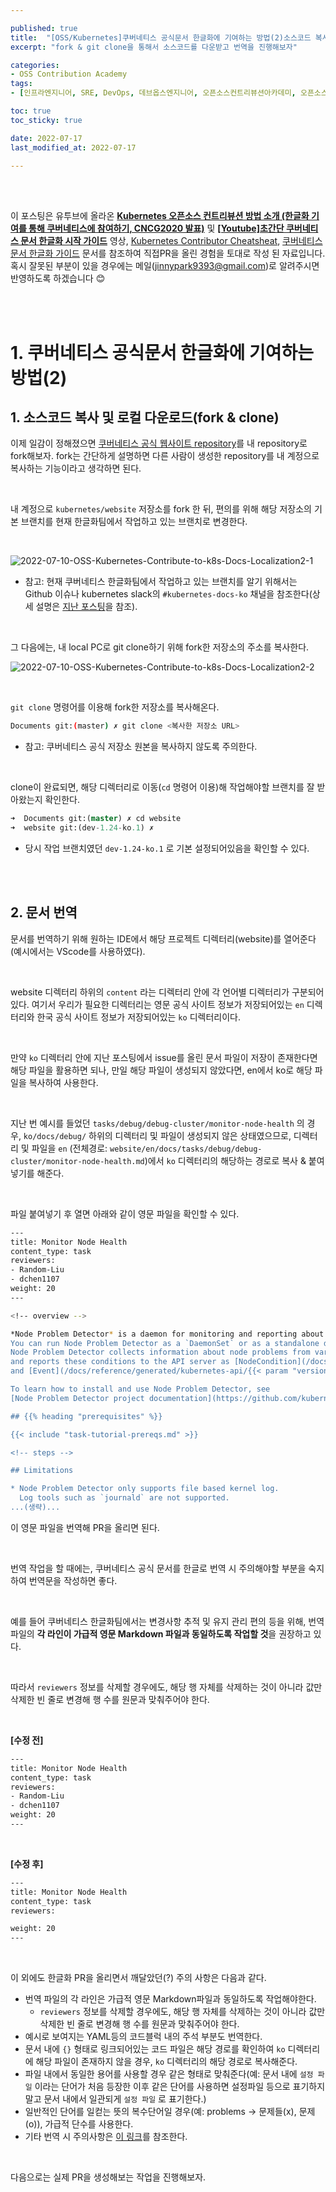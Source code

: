 ```yaml
---

published: true
title:  "[OSS/Kubernetes]쿠버네티스 공식문서 한글화에 기여하는 방법(2)소스코드 복사 & 번역하기"
excerpt: "fork & git clone을 통해서 소스코드를 다운받고 번역을 진행해보자"

categories:
- OSS Contribution Academy
tags:
- [인프라엔지니어, SRE, DevOps, 데브옵스엔지니어, 오픈소스컨트리뷰션아카데미, 오픈소스컨트리뷰션아카데미후기, 쿠버네티스한글화, 오픈소스컨트리뷰션방법, 쿠버네티스문서한글화, PR올리는법, 깃허브issue생성하는법, 깃소스코드다운 ]

toc: true
toc_sticky: true

date: 2022-07-17
last_modified_at: 2022-07-17

---
```


<br/><br/>

이 포스팅은 유투브에 올라온 **[Kubernetes 오픈소스 컨트리뷰션 방법 소개 (한글화 기여를 통해 쿠버네티스에 참여하기, CNCG2020 발표)](https://www.youtube.com/watch?v=2JiKkPv_IGs)** 및 **[[Youtube]초간단 쿠버네티스 문서 한글화 시작 가이드](https://www.youtube.com/watch?v=OTl8HBjxIhc)** 영상, [Kubernetes Contributor Cheatsheat](https://www.kubernetes.dev/docs/contributor-cheatsheet/), [쿠버네티스 문서 한글화 가이드](https://kubernetes.io/ko/docs/contribute/localization_ko/) 문서를 참조하여 직접PR을 올린 경험을 토대로 작성 된 자료입니다. 혹시 잘못된 부분이 있을 경우에는 메일(jinnypark9393@gmail.com)로 알려주시면 반영하도록 하겠습니다 😊

<br/><br/>

# 1. 쿠버네티스 공식문서 한글화에 기여하는 방법(2)

## 1. 소스코드 복사 및 로컬 다운로드(fork & clone)

이제 일감이 정해졌으면 [쿠버네티스 공식 웹사이트 repository](https://github.com/kubernetes/website)를 내 repository로 fork해보자. fork는 간단하게 설명하면 다른 사람이 생성한 repository를 내 계정으로 복사하는 기능이라고 생각하면 된다.

<br/>

내 계정으로 `kubernetes/website` 저장소를 fork 한 뒤, 편의를 위해 해당 저장소의 기본 브랜치를 현재 한글화팀에서 작업하고 있는 브랜치로 변경한다.

<br/>

![2022-07-10-OSS-Kubernetes-Contribute-to-k8s-Docs-Localization2-1](/assets/images/2022-07-17-OSS-Kubernetes-Contribute-to-k8s-Docs-Localization2/2022-07-17-OSS-Kubernetes-Contribute-to-k8s-Docs-Localization2-1.png)

- 참고: 현재 쿠버네티스 한글화팀에서 작업하고 있는 브랜치를 알기 위해서는 Github 이슈나 kubernetes slack의 `#kubernetes-docs-ko` 채널을 참조한다(상세 설명은 [지난 포스팅](https://jinnypark9393.github.io/oss%20contribution%20academy/OSS-Kubernetes-Contribute-to-k8s-Docs-Localization1/)을 참조).

<br/>

그 다음에는, 내 local PC로 git clone하기 위해 fork한 저장소의 주소를 복사한다.

![2022-07-10-OSS-Kubernetes-Contribute-to-k8s-Docs-Localization2-2](/assets/images/2022-07-17-OSS-Kubernetes-Contribute-to-k8s-Docs-Localization2/2022-07-17-OSS-Kubernetes-Contribute-to-k8s-Docs-Localization2-2.png)

<br/>

`git clone` 명령어를 이용해 fork한 저장소를 복사해온다.

```bash
Documents git:(master) ✗ git clone <복사한 저장소 URL>
```

- 참고: 쿠버네티스 공식 저장소 원본을 복사하지 않도록 주의한다.

<br/>

clone이 완료되면, 해당 디렉터리로 이동(`cd` 명령어 이용)해 작업해야할 브랜치를 잘 받아왔는지 확인한다.

```sql
➜  Documents git:(master) ✗ cd website
➜  website git:(dev-1.24-ko.1) ✗ 
```

- 당시 작업 브랜치였던 `dev-1.24-ko.1` 로 기본 설정되어있음을 확인할 수 있다.

<br/><br/>

## 2. 문서 번역

문서를 번역하기 위해 원하는 IDE에서 해당 프로젝트 디렉터리(website)를 열어준다(예시에서는 VScode를 사용하였다).

<br/>

website 디렉터리 하위의 `content` 라는 디렉터리 안에 각 언어별 디렉터리가 구분되어있다. 여기서 우리가 필요한 디렉터리는 영문 공식 사이트 정보가 저장되어있는 `en` 디렉터리와 한국 공식 사이트 정보가 저장되어있는 `ko` 디렉터리이다.

<br/>

만약 `ko` 디렉터리 안에 지난 포스팅에서 issue를 올린 문서 파일이 저장이 존재한다면 해당 파일을 활용하면 되나, 만일 해당 파일이 생성되지 않았다면, en에서 ko로 해당 파일을 복사하여 사용한다.

<br/>

지난 번 예시를 들었던 `tasks/debug/debug-cluster/monitor-node-health` 의 경우, `ko/docs/debug/` 하위의 디렉터리 및 파일이 생성되지 않은 상태였으므로, 디렉터리 및 파일을 `en` (전체경로: `website/en/docs/tasks/debug/debug-cluster/monitor-node-health.md`)에서 `ko` 디렉터리의 해당하는 경로로 복사 & 붙여넣기를 해준다. 

<br/>

파일 붙여넣기 후 열면 아래와 같이 영문 파일을 확인할 수 있다.

```bash
---
title: Monitor Node Health
content_type: task
reviewers:
- Random-Liu
- dchen1107
weight: 20
---

<!-- overview -->

*Node Problem Detector* is a daemon for monitoring and reporting about a node's health.
You can run Node Problem Detector as a `DaemonSet` or as a standalone daemon.
Node Problem Detector collects information about node problems from various daemons
and reports these conditions to the API server as [NodeCondition](/docs/concepts/architecture/nodes/#condition)
and [Event](/docs/reference/generated/kubernetes-api/{{< param "version" >}}/#event-v1-core).

To learn how to install and use Node Problem Detector, see
[Node Problem Detector project documentation](https://github.com/kubernetes/node-problem-detector).

## {{% heading "prerequisites" %}}

{{< include "task-tutorial-prereqs.md" >}}

<!-- steps -->

## Limitations

* Node Problem Detector only supports file based kernel log.
  Log tools such as `journald` are not supported.
...(생략)...
```

이 영문 파일을 번역해 PR을 올리면 된다.

<br/>

번역 작업을 할 때에는, 쿠버네티스 공식 문서를 한글로 번역 시 주의해야할 부분을 숙지하여 번역문을 작성하면 좋다.

<br/>

예를 들어 쿠버네티스 한글화팀에서는 변경사항 추적 및 유지 관리 편의 등을 위해, 번역 파일의 **각 라인이 가급적 영문 Markdown 파일과 동일하도록 작업할 것**을 권장하고 있다.

<br/>

따라서 `reviewers` 정보를 삭제할 경우에도, 해당 행 자체를 삭제하는 것이 아니라 값만 삭제한 빈 줄로 변경해 행 수를 원문과 맞춰주어야 한다.

<br/>

**[수정 전]**

```bash
---
title: Monitor Node Health
content_type: task
reviewers:
- Random-Liu
- dchen1107
weight: 20
---
```

<br/>

**[수정 후]**

```bash
---
title: Monitor Node Health
content_type: task
reviewers:

weight: 20
---
```

<br/>

이 외에도 한글화 PR을 올리면서 깨달았던(?) 주의 사항은 다음과 같다.

- 번역 파일의 각 라인은 가급적 영문 Markdown파일과 동일하도록 작업해야한다.
    - `reviewers` 정보를 삭제할 경우에도, 해당 행 자체를 삭제하는 것이 아니라 값만 삭제한 빈 줄로 변경해 행 수를 원문과 맞춰주어야 한다.
- 예시로 보여지는 YAML등의 코드블럭 내의 주석 부분도 번역한다.
- 문서 내에 `{}` 형태로 링크되어있는 코드 파일은 해당 경로를 확인하여 `ko` 디렉터리에 해당 파일이 존재하지 않을 경우, `ko` 디렉터리의 해당 경로로 복사해준다.
- 파일 내에서 동일한 용어를 사용할 경우 같은 형태로 맞춰준다(예: 문서 내에 `설정 파일` 이라는 단어가 처음 등장한 이후 같은 단어를 사용하면 설정파일 등으로 표기하지 말고 문서 내에서 일관되게 `설정 파일` 로 표기한다.)
- 일반적인 단어를 일컫는 뜻의 복수단어일 경우(예: problems → 문제들(x), 문제(o)), 가급적 단수를 사용한다.
- 기타 번역 시 주의사항은 [이 링크](https://kubernetes.io/ko/docs/contribute/localization_ko/)를 참조한다.

<br/>

다음으로는 실제 PR을 생성해보는 작업을 진행해보자.

<br/><br/>